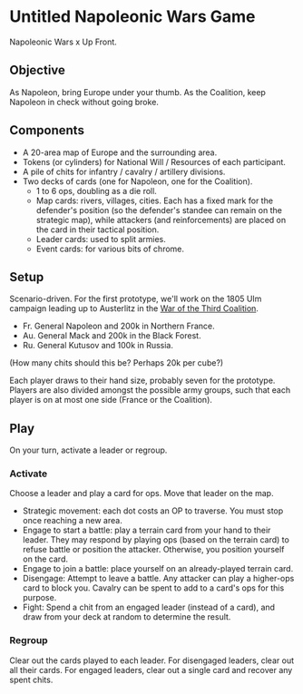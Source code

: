 # Untitled Napoleonic Wars Game
Napoleonic Wars x Up Front.

## Objective
As Napoleon, bring Europe under your thumb. As the Coalition, keep Napoleon in check without going broke.

## Components
- A 20-area map of Europe and the surrounding area.
- Tokens (or cylinders) for National Will / Resources of each participant.
- A pile of chits for infantry / cavalry / artillery divisions.
- Two decks of cards (one for Napoleon, one for the Coalition).
  - 1 to 6 ops, doubling as a die roll.
  - Map cards: rivers, villages, cities. Each has a fixed mark for the defender's position (so the defender's standee can remain on the strategic map), while attackers (and reinforcements) are placed on the card in their tactical position.
  - Leader cards: used to split armies.
  - Event cards: for various bits of chrome.

## Setup
Scenario-driven. For the first prototype, we'll work on the 1805 Ulm campaign leading up to Austerlitz in the [War of the Third Coalition](https://en.wikipedia.org/wiki/War_of_the_Third_Coalition).

- Fr. General Napoleon and 200k in Northern France.
- Au. General Mack and 200k in the Black Forest.
- Ru. General Kutusov and 100k in Russia.

(How many chits should this be? Perhaps 20k per cube?)

Each player draws to their hand size, probably seven for the prototype. Players are also divided amongst the possible army groups, such that each player is on at most one side (France or the Coalition).

## Play
On your turn, activate a leader or regroup.

### Activate
Choose a leader and play a card for ops. Move that leader on the map.

- Strategic movement: each dot costs an OP to traverse. You must stop once reaching a new area.
- Engage to start a battle: play a terrain card from your hand to their leader. They may respond by playing ops (based on the terrain card) to refuse battle or position the attacker. Otherwise, you position yourself on the card.
- Engage to join a battle: place yourself on an already-played terrain card.
- Disengage: Attempt to leave a battle. Any attacker can play a higher-ops card to block you. Cavalry can be spent to add to a card's ops for this purpose.
- Fight: Spend a chit from an engaged leader (instead of a card), and draw from your deck at random to determine the result.

### Regroup
Clear out the cards played to each leader. For disengaged leaders, clear out all their cards. For engaged leaders, clear out a single card and recover any spent chits.
